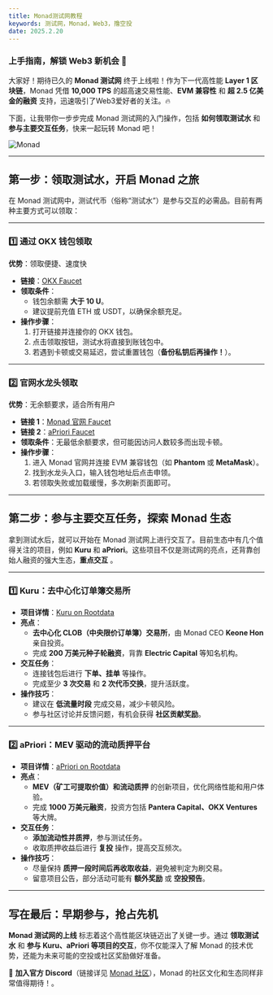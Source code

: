 ```yaml
---
title: Monad测试网教程
keywords: 测试网，Monad，Web3，撸空投
date: 2025.2.20
---
```

### **上手指南，解锁 Web3 新机会 🚀**

大家好！期待已久的 **Monad 测试网** 终于上线啦！作为下一代高性能 **Layer 1 区块链**，Monad 凭借 **10,000 TPS** 的超高速交易性能、**EVM 兼容性** 和 **超 2.5 亿美金的融资** 支持，迅速吸引了Web3爱好者的关注。🔥 

下面，让我带你一步步完成 Monad 测试网的入门操作，包括 **如何领取测试水** 和 **参与主要交互任务**，快来一起玩转 Monad 吧！

![Monad](https://static.learn.css.show/monad.jpeg)

---

## **第一步：领取测试水，开启 Monad 之旅**

在 Monad 测试网中，测试代币（俗称“测试水”）是参与交互的必需品。目前有两种主要方式可以领取：

---

### **1️⃣ 通过 OKX 钱包领取**

**优势**：领取便捷、速度快

- **链接**：[OKX Faucet](https://www.okx.com/zh-hans/web3/faucet/monad?id=66)
- **领取条件**：
    - 钱包余额需 **大于 10 U**。
    - 建议提前充值 ETH 或 USDT，以确保余额充足。
- **操作步骤**：
    1. 打开链接并连接你的 OKX 钱包。
    2. 点击领取按钮，测试水将直接到账钱包中。
    3. 若遇到卡顿或交易延迟，尝试重置钱包（**备份私钥后再操作！**）。

---

### **2️⃣ 官网水龙头领取**

**优势**：无余额要求，适合所有用户

- **链接 1**：[Monad 官网 Faucet](https://testnet.monad.xyz/)
- **链接 2**：[aPriori Faucet](https://stake.apr.io/faucet)
- **领取条件**：无最低余额要求，但可能因访问人数较多而出现卡顿。
- **操作步骤**：
    1. 进入 Monad 官网并连接 EVM 兼容钱包（如 **Phantom** 或 **MetaMask**）。
    2. 找到水龙头入口，输入钱包地址后点击申领。
    3. 若领取失败或加载缓慢，多次刷新页面即可。

---

## **第二步：参与主要交互任务，探索 Monad 生态**

拿到测试水后，就可以开始在 Monad 测试网上进行交互了。目前生态中有几个值得关注的项目，例如 **Kuru** 和 **aPriori**。这些项目不仅是测试网的亮点，还背靠创始人融资的强大生态，**重点交互** 。

---

### **1️⃣ Kuru：去中心化订单簿交易所**

- **项目详情**：[Kuru on Rootdata](https://www.rootdata.com/zh/Projects/detail/Kuru?k=MTM2ODE%3D)
- **亮点**：
    - **去中心化 CLOB（中央限价订单簿）交易所**，由 Monad CEO **Keone Hon** 亲自投资。
    - 完成 **200 万美元种子轮融资**，背靠 **Electric Capital** 等知名机构。
- **交互任务**：
    - 连接钱包后进行 **下单、挂单** 等操作。
    - 完成至少 **3 次交易** 和 **2 次代币交换**，提升活跃度。
- **操作技巧**：
    - 建议在 **低流量时段** 完成交易，减少卡顿风险。
    - 参与社区讨论并反馈问题，有机会获得 **社区贡献奖励**。

---

### **2️⃣ aPriori：MEV 驱动的流动质押平台**

- **项目详情**：[aPriori on Rootdata](https://www.rootdata.com/zh/Projects/detail/aPriori?k=OTUwMg%3D%3D)
- **亮点**：
    - **MEV（矿工可提取价值）和流动质押** 的创新项目，优化网络性能和用户体验。
    - 完成 **1000 万美元融资**，投资方包括 **Pantera Capital、OKX Ventures** 等大牌。
- **交互任务**：
    - **添加流动性并质押**，参与测试任务。
    - 收取质押收益后进行 **复投** 操作，提高交互频次。
- **操作技巧**：
    - 尽量保持 **质押一段时间后再收取收益**，避免被判定为刷交易。
    - 留意项目公告，部分活动可能有 **额外奖励** 或 **空投预告**。

---

## **写在最后：早期参与，抢占先机**

**Monad 测试网的上线** 标志着这个高性能区块链迈出了关键一步。通过 **领取测试水** 和 **参与 Kuru、aPriori 等项目的交互**，你不仅能深入了解 Monad 的技术优势，还能为未来可能的空投或社区奖励做好准备。
 
📢 **加入官方 Discord**（链接详见 [Monad 社区](https://t.co/rkprWdspMQ)），Monad 的社区文化和生态同样非常值得期待！。